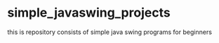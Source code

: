 # simple_javaswing_projects
this is repository consists of simple java swing programs for beginners  
